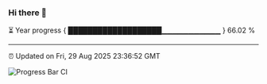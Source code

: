 ### Hi there 👋

⏳ Year progress { ███████████████████▁▁▁▁▁▁▁▁▁▁▁ } 66.02 %

---

⏰ Updated on Fri, 29 Aug 2025 23:36:52 GMT

![Progress Bar CI](https://github.com/IshwaranRudhara/GIT-ACTION/workflows/Progress%20Bar%20CI/badge.svg)
